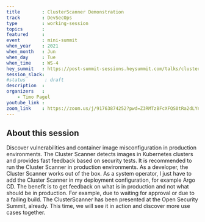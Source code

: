 ```yaml
---
title        : ClusterScanner Demonstration
track        : DevSecOps
type         : working-session
topics       :
featured     :
event        : mini-summit
when_year    : 2021
when_month   : Jun
when_day     : Tue
when_time    : WS-4
hey_summit   : https://post-summit-sessions.heysummit.com/talks/clusterscanner-demonstration/
session_slack:
#status       : draft
description  :
organizers   :
    - Timo Pagel
youtube_link :
zoom_link    : https://zoom.us/j/91763874252?pwd=Z3RMTzBFcXFQS0tRa2dLYnI4dlE1UT09
---
```


## About this session
Discover vulnerabilities and container image misconfiguration in production environments.
The Cluster Scanner detects images in Kubernetes clusters and provides fast feedback based on security tests. It is recommended to run the Cluster Scanner in production environments. As a developer, the Cluster Scanner works out of the box. As a system operator, I just have to add the Cluster Scanner in my deployment configuration, for example Argo CD. The benefit is to get feedback on what is in production and not what should be in production. For example, due to waiting for approval or due to a failing build.
The ClusterScanner has been presented at the Open Security Summit, already. This time, we will see it in action and discover more use cases together.
